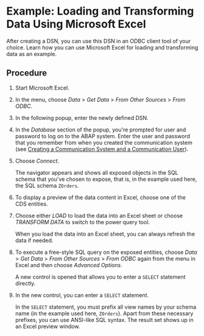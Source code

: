 <!-- loio52a055025b364fb891069fb7b12b3fc9 -->

# Example: Loading and Transforming Data Using Microsoft Excel

After creating a DSN, you can use this DSN in an ODBC client tool of your choice. Learn how you can use Microsoft Excel for loading and transforming data as an example.



## Procedure

1.  Start Microsoft Excel.

2.  In the menu, choose *Data* \> *Get Data* \> *From Other Sources* \> *From ODBC*.

3.  In the following popup, enter the newly defined DSN.

4.  In the *Database* section of the popup, you're prompted for user and password to log on to the ABAP system. Enter the user and password that you remember from when you created the communication system \(see [Creating a Communication System and a Communication User](Creating_a_Communication_System_and_a_Communication_User_28881fb.md)\).

5.  Choose *Connect*.

    The navigator appears and shows all exposed objects in the SQL schema that you've chosen to expose, that is, in the example used here, the SQL schema `ZOrders`.

6.  To display a preview of the data content in Excel, choose one of the CDS entities.

7.  Choose either *LOAD* to load the data into an Excel sheet or choose *TRANSFORM DATA* to switch to the power query tool.

    When you load the data into an Excel sheet, you can always refresh the data if needed.

8.  To execute a free-style SQL query on the exposed entities, choose *Data* \> *Get Data* \> *From Other Sources* \> *From ODBC* again from the menu in Excel and then choose *Advanced Options*.

    A new control is opened that allows you to enter a `SELECT` statement directly.

9.  In the new control, you can enter a `SELECT` statement.

    In the `SELECT` statement, you must prefix all view names by your schema name \(in the example used here, `ZOrders`\). Apart from these necessary prefixes, you can use ANSI-like SQL syntax. The result set shows up in an Excel preview window.


